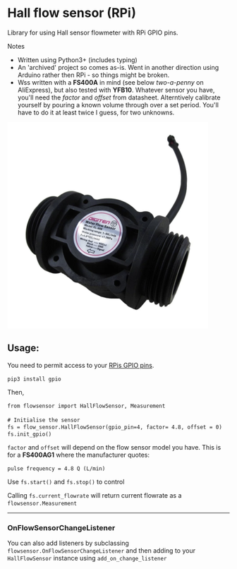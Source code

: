 # Hall flow sensor (RPi)

Library for using Hall sensor flowmeter with RPi GPIO pins.

Notes
- Written using Python3+ (includes typing)
- An 'archived' project so comes as-is. Went in another direction using Arduino rather then RPi - so things might be broken. 
- Wss written with a **FS400A** in mind (see below *two-a-penny* on AliExpress), but also tested with **YFB10**. Whatever sensor you have, you'll need the *factor* and *offset* from datasheet. Alterntively calibrate yourself by pouring a known volume through over a set period. You'll have to do it at least twice I guess, for two unknowns.  

![FS400A](snip.png)

## Usage:
You need to permit access to your [RPis GPIO pins](https://www.raspberrypi.org/documentation/usage/gpio/). 


```
pip3 install gpio
```

Then, 

```
from flowsensor import HallFlowSensor, Measurement

# Initialise the sensor
fs = flow_sensor.HallFlowSensor(gpio_pin=4, factor= 4.8, offset = 0)
fs.init_gpio()
```

`factor` and `offset` will depend on the flow sensor model you have. This is for a **FS400AG1** where the manufacturer quotes:
```
pulse frequency = 4.8 Q (L/min)
```

Use `fs.start()` and `fs.stop()` to control

Calling `fs.current_flowrate` will return current flowrate as a `flowsensor.Measurement`

---

### OnFlowSensorChangeListener

You can also add listeners by subclassing `flowsensor.OnFlowSensorChangeListener` and then adding to your `HallFlowSensor` instance using `add_on_change_listener` 

